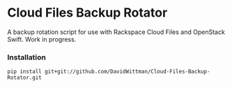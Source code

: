 # Cloud Files Backup Rotator
A backup rotation script for use with Rackspace Cloud Files and OpenStack Swift. Work in progress.

### Installation

`pip install git+git://github.com/DavidWittman/Cloud-Files-Backup-Rotator.git`
